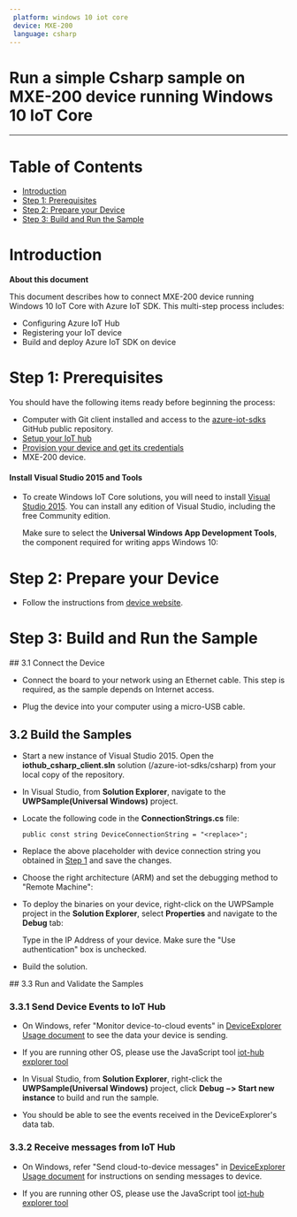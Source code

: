 --- platform: windows 10 iot core device: MXE-200 language: csharp--- Run a simple Csharp sample on MXE-200 device running Windows 10 IoT Core===--- # Table of Contents-   [Introduction](#Introduction)-   [Step 1: Prerequisites](#Prerequisites)-   [Step 2: Prepare your Device](#PrepareDevice)-   [Step 3: Build and Run the Sample](#Build)  <a name="Introduction"></a> # Introduction **About this document** This document describes how to connect MXE-200 device running Windows 10 IoT Core with Azure IoT SDK. This multi-step process includes:-   Configuring Azure IoT Hub-   Registering your IoT device-   Build and deploy Azure IoT SDK on device  <a name="Prerequisites"></a> # Step 1: Prerequisites You should have the following items ready before beginning the process:-   Computer with Git client installed and access to the [azure-iot-sdks](https://github.com/Azure/azure-iot-sdks) GitHub public repository.- [Setup your IoT hub][lnk-setup-iot-hub]-   [Provision your device and get its credentials][lnk-manage-iot-hub]-   MXE-200 device. #### Install Visual Studio 2015 and Tools-   To create Windows IoT Core solutions, you will need to install [Visual Studio 2015](https://www.visualstudio.com/en-us/products/vs-2015-product-editions.aspx). You can install any edition of Visual Studio, including the free Community edition.    Make sure to select the **Universal Windows App Development Tools**, the component required for writing apps Windows 10:  <a name="PrepareDevice"></a> # Step 2: Prepare your Device-  Follow the instructions from [device website](<http://www.adlinktech.com/PD/web/PD_detail.php?cKind=&pid=1505&seq=&id=&sid=&category=Fanless-Embedded-Computer_Integrated-Embedded-Computer&utm_source=>).  <a name="Build"></a> # Step 3: Build and Run the Sample  <a name="Step_3_1:_Connect"/> ## 3.1 Connect the Device- Connect the board to your network using an Ethernet cable. This step is required, as the sample depends on Internet access.- Plug the device into your computer using a micro-USB cable.  <a name="Step_3_2:_Build"/> ## 3.2  Build the Samples-   Start a new instance of Visual Studio 2015. Open the **iothub_csharp_client.sln** solution (/azure-iot-sdks/csharp) from your local copy of the repository.-   In Visual Studio, from **Solution Explorer**, navigate to the **UWPSample(Universal Windows)** project.-   Locate the following code in the **ConnectionStrings.cs** file:
        public const string DeviceConnectionString = "<replace>";
-   Replace the above placeholder with device connection string you obtained in [Step 1](#Step-1:-Prerequisites) and save the changes.
-   Choose the right architecture (ARM) and set the debugging method to "Remote Machine":
-   To deploy the binaries on your device, right-click on the UWPSample project in the **Solution Explorer**, select **Properties** and navigate to the **Debug** tab:
    Type in the IP Address of your device. Make sure the "Use authentication" box is unchecked.
-   Build the solution.
  <a name="Step_3_3:_Run"/> ## 3.3 Run and Validate the Samples
 ### 3.3.1 Send Device Events to IoT Hub-   On Windows, refer "Monitor device-to-cloud events" in [DeviceExplorer Usage document][lnk-device-explorer] to see the data your device is sending.-   If you are running other OS, please use the JavaScript tool [iot-hub explorer tool][lnk-iothub-explorer]-   In Visual Studio, from **Solution Explorer**, right-click the **UWPSample(Universal Windows)** project, click **Debug &minus;&gt; Start new instance** to build and run the sample. 
-   You should be able to see the events received in the DeviceExplorer's data tab.
 ### 3.3.2 Receive messages from IoT Hub
-   On Windows, refer "Send cloud-to-device messages" in [DeviceExplorer Usage document][lnk-device-explorer] for instructions on sending messages to device.
-   If you are running other OS, please use the JavaScript tool [iot-hub explorer tool][lnk-iothub-explorer][lnk-setup-iot-hub]: ../setup_iothub.md[lnk-manage-iot-hub]: ../manage_iot_hub.md[lnk-device-explorer]: ../../tools/DeviceExplorer/doc/how_to_use_device_explorer.md[lnk-iothub-explorer]: ../../tools/iothub-explorer/readme.md